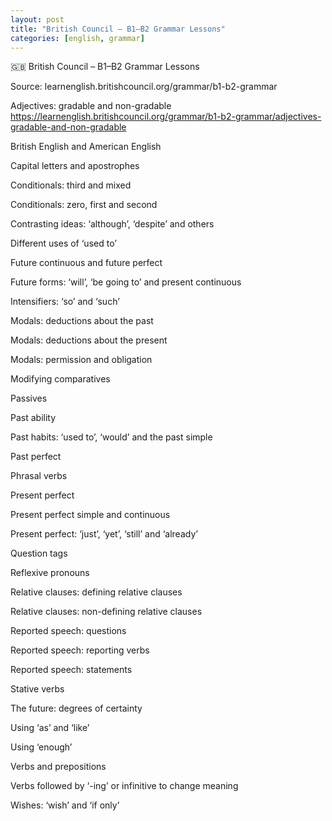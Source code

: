 ```yaml
---
layout: post
title: "British Council – B1–B2 Grammar Lessons"
categories: [english, grammar]
---
```


🇬🇧 British Council – B1–B2 Grammar Lessons

Source: learnenglish.britishcouncil.org/grammar/b1-b2-grammar

Adjectives: gradable and non-gradable
https://learnenglish.britishcouncil.org/grammar/b1-b2-grammar/adjectives-gradable-and-non-gradable

British English and American English

Capital letters and apostrophes

Conditionals: third and mixed

Conditionals: zero, first and second

Contrasting ideas: ‘although’, ‘despite’ and others

Different uses of ‘used to’

Future continuous and future perfect

Future forms: ‘will’, ‘be going to’ and present continuous

Intensifiers: ‘so’ and ‘such’

Modals: deductions about the past

Modals: deductions about the present

Modals: permission and obligation

Modifying comparatives

Passives

Past ability

Past habits: ‘used to’, ‘would’ and the past simple

Past perfect

Phrasal verbs

Present perfect

Present perfect simple and continuous

Present perfect: ‘just’, ‘yet’, ‘still’ and ‘already’

Question tags

Reflexive pronouns

Relative clauses: defining relative clauses

Relative clauses: non-defining relative clauses

Reported speech: questions

Reported speech: reporting verbs

Reported speech: statements

Stative verbs

The future: degrees of certainty

Using ‘as’ and ‘like’

Using ‘enough’

Verbs and prepositions

Verbs followed by ‘-ing’ or infinitive to change meaning

Wishes: ‘wish’ and ‘if only’
